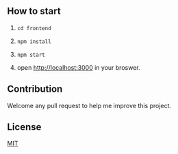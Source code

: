## How to start

1. `cd frontend`

2. `npm install`

3. `npm start`

4. open [http://localhost:3000](http://localhost:3000) in your broswer.


## Contribution

Welcome any pull request to help me improve this project.

## License

[MIT](http://opensource.org/licenses/MIT)